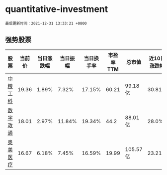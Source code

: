 # quantitative-investment

`最后更新时间：2021-12-31 13:33:21 +0800`

## 强势股票

|股票|当前价|当日涨跌幅|当日振幅|当日换手率|市盈率TTM|总市值|近10日涨跌幅|
|----|----|----|----|----|----|----|----|
|[中粮工科](https://xueqiu.com/S/SZ301058)|19.36|1.89%|7.32%|17.15%|60.21|99.18亿|30.81%|
|[数字政通](https://xueqiu.com/S/SZ300075)|18.01|2.97%|11.84%|19.34%|44.2|88.01亿|28.0%|
|[奥美医疗](https://xueqiu.com/S/SZ002950)|16.67|6.18%|7.45%|16.59%|19.99|105.57亿|23.21%|
